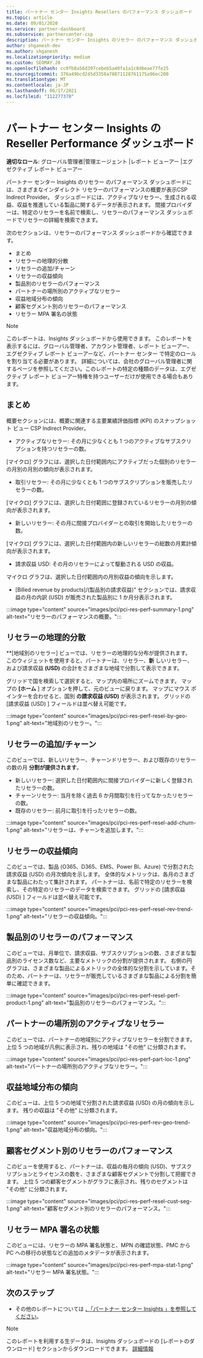 ```yaml
---
title: パートナー センター Insights Resellers のパフォーマンス ダッシュボード
ms.topic: article
ms.date: 09/01/2020
ms.service: partner-dashboard
ms.subservice: partnercenter-csp
description: パートナー センター Insights のリセラー のパフォーマンス ダッシュボードには、さまざまなインダイレクト リセラーのパフォーマンスの概要が表示CSP Indirect Provider。
author: shganesh-dev
ms.author: shganesh
ms.localizationpriority: medium
ms.custom: SEOMAY.20
ms.openlocfilehash: cc0fb8a56d397cebeb5a40fa1a1c8d6eae77fe25
ms.sourcegitcommit: 376a49bcd245d3358a78871128761175a96ec200
ms.translationtype: MT
ms.contentlocale: ja-JP
ms.lasthandoff: 06/17/2021
ms.locfileid: "112277370"
---
```

# <a name="reseller-performance-dashboard-in-partner-center-insights"></a>パートナー センター Insights の Reseller Performance ダッシュボード

**適切なロール**: グローバル管理者|管理エージェント |レポート ビューアー |エグゼクティブ レポート ビューアー

パートナー センター Insights のリセラー のパフォーマンス ダッシュボードには、さまざまなインダイレクト リセラーのパフォーマンスの概要が表示CSP Indirect Provider。 ダッシュボードには、アクティブなリセラー、生成される収益、収益を推進している製品に関するデータが表示されます。 間接プロバイダーは、特定のリセラーを名前で検索し、リセラーのパフォーマンス ダッシュボードでリセラーの詳細を検索できます。

次のセクションは、リセラーのパフォーマンス ダッシュボードから確認できます。

- まとめ
- リセラーの地理的分散
- リセラーの追加/チャーン 
- リセラーの収益傾向 
- 製品別のリセラーのパフォーマンス
- パートナーの場所別のアクティブなリセラー
- 収益地域分布の傾向
- 顧客セグメント別のリセラーのパフォーマンス
- リセラー MPA 署名の状態

 > [!NOTE]
 > このレポートは、Insights ダッシュボードから使用できます。 このレポートを表示するには、グローバル管理者、アカウント管理者、レポート ビューアー、エグゼクティブ レポート ビューアーなど、パートナー センター で特定のロールを割り当てる必要があります。 詳細については、会社のグローバル管理者に関するページを参照してください。このレポートの特定の種類のデータは、エグゼクティブ レポート ビューアー特権を持つユーザーだけが使用できる場合もあります。

## <a name="summary"></a>まとめ

概要セクションには、概要に関連する主要業績評価指標 (KPI) のスナップショット ビュー CSP Indirect Provider。

- アクティブなリセラー: その月に少なくとも 1 つのアクティブなサブスクリプションを持つリセラーの数。

[マイクロ] グラフには、選択した日付範囲内にアクティブだった個別のリセラーの月別の月別の傾向が表示されます。

- 取引リセラー: その月に少なくとも 1 つのサブスクリプションを販売したリセラーの数。 

[マイクロ] グラフには、選択した日付範囲に登録されているリセラーの月別の傾向が表示されます。

- 新しいリセラー: その月に間接プロバイダーとの取引を開始したリセラーの数。 

[マイクロ] グラフには、選択した日付範囲内の新しいリセラーの総数の月累計傾向が表示されます。

- 請求収益 USD: その月のリセラーによって駆動される USD の収益。 

マイクロ グラフは、選択した日付範囲内の月別収益の傾向を示します。

- [Billed revenue by products]/(製品別の請求収益)" セクションでは、請求収益の月の内訳 (USD) が販売された製品別に 1 か月分表示されます。 

:::image type="content" source="images/pci/pci-res-perf-summary-1.png" alt-text="リセラーのパフォーマンスの概要。":::

## <a name="geographical-spread-of-resellers"></a>リセラーの地理的分散

**[地域別のリセラー] ビューでは、リセラーの地理的な分布が提供されます。 このウィジェットを使用すると、パートナーは、リセラー、**新** しいリセラー、および請求収益 **(USD)** の合計をさまざまな地域で分割して表示できます。

グリッドで国を検索して選択すると、マップ内の場所にズームできます。 マップの **[ホーム** ] オプションを押して、元のビューに戻ります。 マップにマウス ポインターを合わせると、国別 **の請求収益 (USD)** が表示されます。 グリッドの [請求収益 (USD) ] フィールドは並べ替え可能です。

:::image type="content" source="images/pci/pci-res-perf-resel-by-geo-1.png" alt-text="地域別のリセラー。":::

## <a name="resellers-addchurns"></a>リセラーの追加/チャーン

このビューでは、新しいリセラー、チャーンドリセラー、および既存のリセラーの数の月 **分割が提供されます**。 

- 新しいリセラー: 選択した日付範囲内に間接プロバイダーに新しく登録されたリセラーの数。
- チャーンリセラー: 当月を除く過去 6 か月間取引を行ってなかったリセラーの数。
- 既存のリセラー: 前月に取引を行ったリセラーの数。

:::image type="content" source="images/pci/pci-res-perf-resel-add-churn-1.png" alt-text="リセラーは、チャーンを追加します。":::

## <a name="resellers-revenue-trend"></a>リセラーの収益傾向 

このビューでは、製品 (O365、D365、EMS、Power BI、Azure) で分割された請求収益 (USD) の月次傾向を示します。 全体的なメトリックは、各月のさまざまな製品にわたって集計されます。 パートナーは、名前で特定のリセラーを検索し、その特定のリセラーのデータを検索できます。 グリッドの [請求収益 (USD) ] フィールドは並べ替え可能です。

:::image type="content" source="images/pci/pci-res-perf-resel-rev-trend-1.png" alt-text="リセラーの収益傾向。":::

## <a name="reseller-performance-by-products"></a>製品別のリセラーのパフォーマンス

このビューでは、月単位で、請求収益、サブスクリプションの数、さまざまな製品別のライセンス数など、主要なメトリックの分割が提供されます。 右側の円グラフは、さまざまな製品によるメトリックの全体的な分割を示しています。そのため、パートナーは、リセラーが販売しているさまざまな製品による分割を簡単に確認できます。

:::image type="content" source="images/pci/pci-res-perf-resel-perf-product-1.png" alt-text="製品別のリセラーのパフォーマンス。":::

## <a name="active-resellers-by-partner-locations"></a>パートナーの場所別のアクティブなリセラー

このビューでは、パートナーの地域別にアクティブなリセラーを分割できます。 上位 5 つの地域が凡例に表示され、残りの地域は "その他" に分類されます。

:::image type="content" source="images/pci/pci-res-perf-part-loc-1.png" alt-text="パートナーの場所別のアクティブなリセラー。":::

## <a name="revenue-geo-distribution-trend"></a>収益地域分布の傾向

このビューは、上位 5 つの地域で分割された請求収益 (USD) の月の傾向を示します。  残りの収益は "その他" に分類されます。

:::image type="content" source="images/pci/pci-res-perf-rev-geo-trend-1.png" alt-text="収益地域分布の傾向。":::

## <a name="reseller-performance-by-customer-segment"></a>顧客セグメント別のリセラーのパフォーマンス

このビューを使用すると、パートナーは、収益の毎月の傾向 (USD)、サブスクリプションとライセンスの数を、さまざまな顧客セグメントで分割して把握できます。 上位 5 つの顧客セグメントがグラフに表示され、残りのセグメントは "その他" に分類されます。

:::image type="content" source="images/pci/pci-res-perf-resel-cust-seg-1.png" alt-text="顧客セグメント別のリセラーのパフォーマンス。":::

## <a name="reseller-mpa-signing-status"></a>リセラー MPA 署名の状態

このビューには、リセラーの MPA 署名状態と、MPN の確認状態、PMC から PC への移行の状態などの追加のメタデータが表示されます。

:::image type="content" source="images/pci/pci-res-perf-mpa-stat-1.png" alt-text="リセラー MPA 署名状態。":::

## <a name="next-steps"></a>次のステップ

- その他のレポートについては [、「パートナー センター Insights 」を参照してください](partner-center-insights.md)。

>[!NOTE] 
> このレポートを利用する生データは、Insights ダッシュボードの [レポートのダウンロード] セクションからダウンロードできます。 [詳細情報](pci-download-reports.md) 
